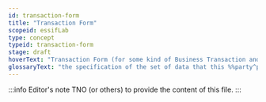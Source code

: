 ```yaml
---
id: transaction-form
title: "Transaction Form"
scopeid: essifLab
type: concept
typeid: transaction-form
stage: draft
hoverText: "Transaction Form (for some kind of Business Transaction and some Party): the specification of the set of data that this Party needs to (a) commit to a (proposed) Business Transaction of that kind, (b) fulfill its duties/obligations and (c) escalate if necessary."
glossaryText: "the specification of the set of data that this %%party^party%% needs to (a) commit to a (proposed) %%business transaction^transaction%% of that kind, (b) fulfill its duties/obligations and (c) escalate if necessary."
---
```


:::info Editor's note
TNO (or others) to provide the content of this file.
:::

